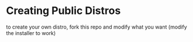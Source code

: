 # Creating Public Distros
to create your own distro, fork this repo and modify what you want (modify the installer to work)
